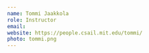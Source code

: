 ```yaml
---
name: Tommi Jaakkola
role: Instructor
email: 
website: https://people.csail.mit.edu/tommi/
photo: tommi.png
---
```


